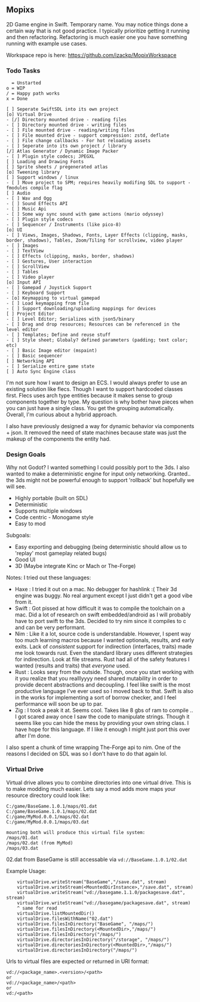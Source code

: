 ## Mopixs

2D Game engine in Swift. Temporary name. You may notice things done a certain way that is not good practice. I typically prioritize getting it running and then refactoring. Refactoring is much easier one you have something running with example use cases. 

Workspace repo is here: https://github.com/izackp/MopixWorkspace

### Todo Tasks
```
  = Unstarted
o = WIP
/ = Happy path works
x = Done

[ ] Seperate SwiftSDL into its own project
[o] Virtual Drive
- [/] Directory mounted drive - reading files
- [ ] Directory mounted drive - writing files
- [ ] File mounted drive - reading/writing files
- [ ] File mounted drive - support compression: zstd, deflate
- [ ] File change callbacks - For hot reloading assets
- [ ] Seperate into its own project / library
[/] Atlas Generator / Dynamic Image Packer
- [ ] Plugin style codecs; JPEGXL
[ ] Loading and Drawing Fonts
[ ] Sprite sheets / pregenerated atlas
[o] Tweening library
[ ] Support windows / linux
- [ ] Move project to SPM; requires heavily modifing SDL to support -fmodules compile flag
[ ] Audio
- [ ] Wav and Ogg
- [ ] Sound Effects API
- [ ] Music Api
- [ ] Some way sync sound with game actions (mario odyssey)
- [ ] Plugin style codecs
- [ ] Sequencer / Instruments (like pico-8)
[o] UI
- [ ] Views, Images, Shadows, Fonts, Layer Effects (clipping, masks, border, shadows), Tables, Zoom/Tiling for scrollview, video player
- [ ] Images
- [ ] TextView
- [ ] Effects (clipping, masks, border, shadows)
- [ ] Gestures, User interaction
- [ ] ScrollView
- [ ] Tables
- [ ] Video player
[o] Input API
- [ ] Gamepad / Joystick Support
- [ ] Keyboard Support
- [o] Keymapping to virtual gamepad
- [ ] Load keymapping from file
- [ ] Support downloading/uploading mappings for devices
[ ] Project Editor
- [ ] Level Editor; Serializes with json5/binary
- [ ] Drag and drop resources; Resources can be referenced in the level editor
- [ ] Templates; Define and reuse stuff
- [ ] Style sheet; Globaly? defined parameters (padding; text color; etc)
- [ ] Basic Image editor (mspaint)
- [ ] Basic sequencer
[ ] Networking API
- [ ] Serialize entire game state
[ ] Auto Sync Engine class
```

I'm not sure how I want to design an ECS. I would always prefer to use an existing solution like flecs. Though I want to support hardcoded classes first. Flecs uses arch type entities because it makes sense to group components together by type. My question is why bother have pieces when you can just have a single class. You get the grouping automatically. Overall, I'm curious about a hybrid approach.

I also have previously designed a way for dynamic behavior via components + json. It removed the need of state machines because state was just the makeup of the components the entity had. 

### Design Goals
Why not Godot? I wanted something I could possibly port to the 3ds. I also wanted to make a deterministic engine for input only networking. Granted.. the 3ds might not be powerful enough to support 'rollback' but hopefully we will see.

* Highly portable (built on SDL)
* Deterministic
* Supports multiple windows
* Code centric - Monogame style
* Easy to mod

Subgoals:
* Easy exporting and debugging (being deterministic should allow us to 'replay' most gameplay related bugs)
* Good UI
* 3D (Maybe integrate Kinc or Mach or The-Forge)

Notes:
I tried out these languages:
* Haxe : I tried it out on a mac. No debugger for hashlink :( Their 3d engine was buggy. No real argument except I just didn't get a good vibe from it.
* Swift : Got pissed at how difficult it was to compile the toolchain on a mac. Did a lot of research on swift embedded/android as I will probably have to port swift to the 3ds. Decided to try nim since it compiles to c and can be very performant.
* Nim : Like it a lot, source code is understandable. However, I spent way too much learning macros because I wanted optionals, results, and early exits. Lack of _consistent_ support for indirection (interfaces, traits) made me look towards rust. Even the standard library uses different strategies for indirection. Look at file streams. Rust had all of the safety features I wanted (results and traits) that _everyone_ used.
* Rust : Looks sexy from the outside. Though, once you start working with it you realize that you realllyyyy need shared mutability in order to provide decent abstractions and decoupling. I feel like swift is the most productive language I've ever used so I moved back to that. Swift is also in the works for implementing a sort of borrow checker, and I feel performance will soon be up to par.
* Zig : I took a peak it at. Seems cool. Takes like 8 gbs of ram to compile .. I got scared away once I saw the code to manipulate strings. Though it seems like you can hide the mess by providing your own string class. I have hope for this language. If I like it enough I might just port this over after I'm done.

I also spent a chunk of time wrapping The-Forge api to nim. One of the reasons I decided on SDL was so I don't have to do that again lol. 

### Virtual Drive

Virtual drive allows you to combine directories into one virtual drive. This is to make modding much easier. Lets say a mod adds more maps your resource directory could look like:
```
C:/game/BaseGame.1.0.1/maps/01.dat
C:/game/BaseGame.1.0.1/maps/02.dat
C:/game/MyMod.0.0.1/maps/02.dat
C:/game/MyMod.0.0.1/maps/03.dat

mounting both will produce this virtual file system:
/maps/01.dat
/maps/02.dat (from MyMod)
/maps/03.dat
````
02.dat from BaseGame is still accessable via `vd://BaseGame.1.0.1/02.dat`

Example Usage:
```
    virtualDrive.writeStream("BaseGame","/save.dat", stream)
    virtualDrive.writeStream(<MountedDirInstance>,"/save.dat", stream)
    virtualDrive.writeStream("vd://basegame.1.1.0/packagesave.dat", stream)
    virtualDrive.writeStream("vd://basegame/packagesave.dat", stream)
    ^ same for read
    virtualDrive.listMountedDir()
    virtualDrive.filesWithName("02.dat")
    virtualDrive.filesInDirectory("BaseGame", "/maps/")
    virtualDrive.filesInDirectory(<MountedDir>,"/maps/")
    virtualDrive.filesInDirectory("/maps/")
    virtualDrive.directoriesInDirectory("/storage", "/maps/")
    virtualDrive.directoriesInDirectory(<MountedDir>,"/maps/")
    virtualDrive.directoriesInDirectory("/maps/")
```

Urls to virtual files are expected or returned in URI format:
```
vd://<package_name>.<version>/<path>
or
vd://<package_name>/<path>
or
vd:/<path>
```
